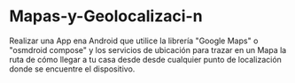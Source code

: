 # Mapas-y-Geolocalizaci-n
Realizar una App ena Android que utilice la librería "Google Maps" o "osmdroid compose" y los servicios de ubicación para trazar en un Mapa la ruta de cómo llegar a tu casa desde desde cualquier punto de localización donde se encuentre el dispositivo.
